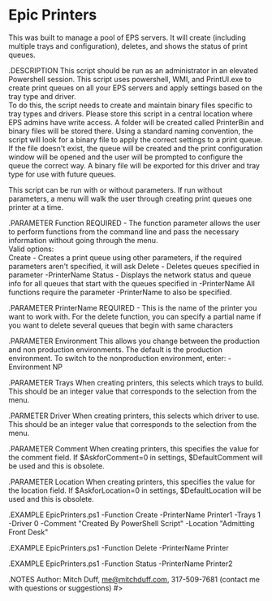 # Epic Printers
This was built to manage a pool of EPS servers.  It will create (including multiple trays and configuration), deletes, and shows the status of print queues.

.DESCRIPTION
This script should be run as an administrator in an elevated Powershell session.
This script uses powershell, WMI, and PrintUI.exe to create print queues on all your EPS servers and apply settings based on the tray type and driver.  
To do this, the script needs to create and maintain binary files specific to tray types and drivers.  Please store this script in a central location where EPS admins have write access.
A folder will be created called PrinterBin and binary files will be stored there.  Using a standard naming convention, the script will look for a binary file to apply the correct settings
to a print queue.  If the file doesn't exist, the queue will be created and the print configuration window will be opened and the user will be prompted to configure the queue the correct way.
A binary file will be exported for this driver and tray type for use with future queues.

This script can be run with or without parameters.  If run without parameters, a menu will walk the user through creating print queues one printer at a time. 

.PARAMETER Function
REQUIRED - The function parameter allows the user to perform functions from the command line and pass the necessary information without going through the menu.  
Valid options:  
    Create - Creates a print queue using other parameters, if the required parameters aren't specified, it will ask 
    Delete - Deletes queues specified in parameter -PrinterName
    Status - Displays the network status and queue info for all queues that start with the queues specified in -PrinterName
All functions require the parameter -PrinterName to also be specified.

.PARAMETER PrinterName
REQUIRED - This is the name of the printer you want to work with.  For the delete function, you can specify a partial name if you want to delete several queues that begin with same characters

.PARAMETER Environment 
This allows you change between the production and non production environments.  The default is the production environment.  To switch to the nonproduction environment, enter: -Environment NP

.PARAMETER Trays
When creating printers, this selects which trays to build.  This should be an integer value that corresponds to the selection from the menu.

.PARMETER Driver
When creating printers, this selects which driver to use.  This should be an integer value that corresponds to the selection from the menu.

.PARAMETER Comment
When creating printers, this specifies the value for the comment field.  If $AskforComment=0 in settings, $DefaultComment will be used and this is obsolete.

.PARAMETER Location
When creating printers, this specifies the value for the location field.  If $AskforLocation=0 in settings, $DefaultLocation will be used and this is obsolete.

.EXAMPLE
EpicPrinters.ps1 -Function Create -PrinterName Printer1 -Trays 1 -Driver 0 -Comment "Created By PowerShell Script" -Location "Admitting Front Desk"

.EXAMPLE
EpicPrinters.ps1 -Function Delete -PrinterName Printer

.EXAMPLE
EpicPrinters.ps1 -Function Status -PrinterName Printer2

.NOTES
Author: Mitch Duff, me@mitchduff.com, 317-509-7681 (contact me with questions or suggestions)
#>